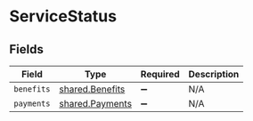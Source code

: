 # ServiceStatus


## Fields

| Field                                                     | Type                                                      | Required                                                  | Description                                               |
| --------------------------------------------------------- | --------------------------------------------------------- | --------------------------------------------------------- | --------------------------------------------------------- |
| `benefits`                                                | [shared.Benefits](../../../sdk/models/shared/benefits.md) | :heavy_minus_sign:                                        | N/A                                                       |
| `payments`                                                | [shared.Payments](../../../sdk/models/shared/payments.md) | :heavy_minus_sign:                                        | N/A                                                       |